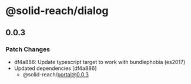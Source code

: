 # @solid-reach/dialog

## 0.0.3
### Patch Changes

- df4a886: Update typescript target to work with bundlephobia (es2017)
- Updated dependencies [df4a886]
  - @solid-reach/portal@0.0.3
